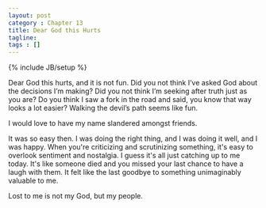 ```yaml
---
layout: post
category : Chapter 13
title: Dear God this Hurts
tagline:
tags : []
---
```

{% include JB/setup %}

Dear God this hurts, and it is not fun. Did you not think I’ve asked God about the decisions I’m making? Did you not think I’m seeking after truth just as you are? Do you think I saw a fork in the road and said, you know that way looks a lot easier? Walking the devil’s path seems like fun.

I would love to have my name slandered amongst friends.

It was so easy then. I was doing the right thing, and I was doing it well, and I was happy. When you're criticizing and scrutinizing something, it's easy to overlook sentiment and nostalgia.
I guess it's all just catching up to me today.
It's like someone died and you missed your last chance to have a laugh with them.
It felt like the last goodbye to something unimaginably valuable to me.

Lost to me is not my God, but my people.